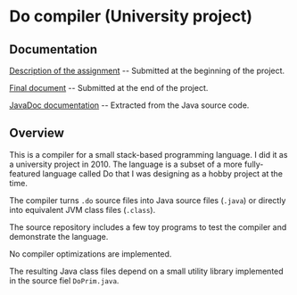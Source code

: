 # Do compiler (University project) #

## Documentation ##

[Description of the assignment](http://lassikortela.net/do-compiler/assignment.pdf) -- Submitted at the beginning of the project.

[Final document](http://lassikortela.net/do-compiler/loppudokumentti.pdf) -- Submitted at the end of the project.

[JavaDoc documentation](http://lassikortela.net/do-compiler/javadoc/) -- Extracted from the Java source code.

## Overview ##

This is a compiler for a small stack-based programming language. I did
it as a university project in 2010. The language is a subset of a more
fully-featured language called Do that I was designing as a hobby
project at the time.

The compiler turns `.do` source files into Java source files (`.java`)
or directly into equivalent JVM class files (`.class`).

The source repository includes a few toy programs to test the compiler
and demonstrate the language.

No compiler optimizations are implemented.

The resulting Java class files depend on a small utility library
implemented in the source fiel `DoPrim.java`.
